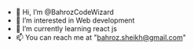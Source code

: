 - 👋 Hi, I’m @BahrozCodeWizard
- 👀 I’m interested in Web development
- 🌱 I’m currently learning react js 
- 📫 You can reach me at "bahroz.sheikh@gmail.com"

<!---
BahrozCodeWizard/BahrozCodeWizard is a ✨ special ✨ repository because its `README.md` (this file) appears on your GitHub profile.
You can click the Preview link to take a look at your changes.
--->
